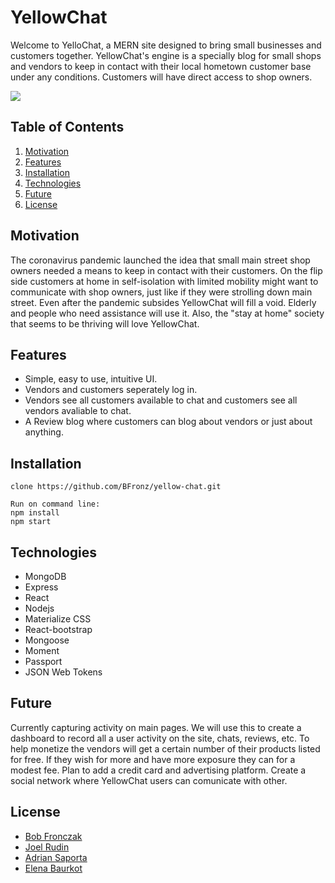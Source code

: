 # YellowChat

Welcome to YelloChat, a MERN site designed to bring small businesses and customers together. YellowChat's engine is a specially blog for small shops and vendors to keep in contact with their local hometown customer base under any conditions. Customers will have direct access to shop owners.

<img style='text-align: center' src= 'https://res.cloudinary.com/dsxuuory9/image/upload/v1589120514/portfolio/Screen_Shot_2020-05-10_at_10.17.50_AM_ytlsdw.png' />

## Table of Contents
<ol>
    <li><a href="#motivation">Motivation</a></li>
    <li><a href="#features">Features</a></li>
    <li><a href="#installation">Installation</a></li>
    <li><a href="#technologies">Technologies</a></li>
    <li><a href="#future">Future</a></li>
    <li><a href="#license">License</a></li>
</ol>

## Motivation 
<a name="motivation"></a>
The coronavirus pandemic launched the idea that small main street shop owners needed a means to keep in contact with their customers. On the flip side customers at home in self-isolation with limited mobility might want to communicate with shop owners, just like if they were strolling down main street. Even after the pandemic subsides YellowChat will fill a void. Elderly and people who need assistance will use it. Also, the "stay at home" society that seems to be thriving will love YellowChat.


## Features
<a name="features"></a>
* Simple, easy to use, intuitive UI. 
* Vendors and customers seperately log in. 
* Vendors see all customers available to chat and customers see all vendors avaliable to chat. 
* A Review blog where customers can blog about vendors or just about anything.




## Installation 
<a name="installation"></a>

```
clone https://github.com/BFronz/yellow-chat.git

Run on command line: 
npm install
npm start

```


## Technologies
 <a name="Technologies"></a>
<ul>
    <li>MongoDB</li>
    <li>Express</li>
    <li>React</li>
    <li>Nodejs</li>
    <li>Materialize CSS</li>
    <li>React-bootstrap</li>
    <li>Mongoose</li>
    <li>Moment</li>
    <li>Passport</li>
    <li>JSON Web Tokens</li>
</ul>


## Future
<a name="future "></a>
Currently capturing activity on main pages. We will use this to create a dashboard to record all a user activity on the site, chats, reviews, etc. To help monetize the vendors will get a certain number of their products listed for free. If they wish for more and have more exposure they can for a modest fee. 
Plan to add a credit card and advertising platform. Create a social network where YellowChat users can comunicate with other. 



## License 
<a name="license"></a>
 <ul>
   <a href="https://github.com/bfronz" target ="_blank" ><li>Bob Fronczak</li></a>
   <a href="https://github.com/jaliov" target ="_blank" ><li>Joel Rudin</li></a>
   <a href="https://github.com/adriansap" target ="_blank" ><li>Adrian Saporta</li></a>
   <a href="https://github.com/elenabaurkot" target ="_blank" ><li>Elena Baurkot</li></a>
 </ul>


